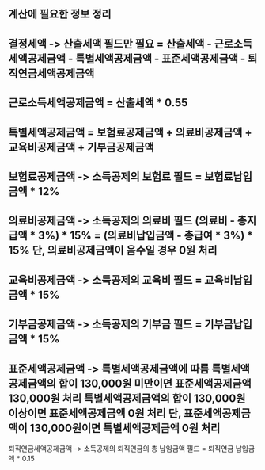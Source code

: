 ## 계산에 필요한 정보 정리

결정세액 -> 산출세액 필드만 필요
= 산출세액 - 근로소득세액공제금액 - 특별세액공제금액 - 표준세액공제금액 - 퇴직연금세액공제금액
---
근로소득세액공제금액
= 산출세액 * 0.55
---
특별세액공제금액
= 보험료공제금액 + 의료비공제금액 + 교육비공제금액 + 기부금공제금액
---
보험료공제금액 -> 소득공제의 보험료 필드
= 보험료납입금액 * 12%
---
의료비공제금액 -> 소득공제의 의료비 필드 (의료비 - 총지급액 * 3%) * 15%
= (의료비납입금액 - 총급여 * 3%) * 15%
단, 의료비공제금액이 음수일 경우 0원 처리
---
교육비공제금액 -> 소득공제의 교육비 필드
= 교육비납입금액 * 15%
---
기부금공제금액 -> 소득공제의 기부금 필드
= 기부금납입금액 * 15%
---
표준세액공제금액 -> 특별세액공제금액에 따름
특별세액공제금액의 합이 130,000원 미만이면 표준세액공제금액 130,000원 처리
특별세액공제금액의 합이 130,000원 이상이면 표준세액공제금액 0원 처리
단, 표준세액공제금액이 130,000원이면 특별세액공제금액 0원 처리
---
퇴직연금세액공제금액 -> 소득공제의 퇴직연금의 총 납임금액 필드
= 퇴직연금 납입금액 * 0.15